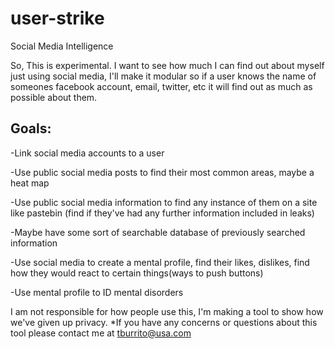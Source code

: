 # user-strike
Social Media Intelligence

So, This is experimental. I want to see how much I can find out about myself just using social media, I'll make it modular so if a user
knows the name of someones facebook account, email, twitter, etc it will find out as much as possible about them.

Goals:
------------------------------------------------------------------------------------------------------------------------------------------
-Link social media accounts to a user

-Use public social media posts to find their most common areas, maybe a heat map

-Use public social media information to find any instance of them on a site like pastebin (find if they've had any further information 
included in leaks)

-Maybe have some sort of searchable database of previously searched information

-Use social media to create a mental profile, find their likes, dislikes, find how they would react to certain things(ways to push buttons)

-Use mental profile to ID mental disorders


I am not responsible for how people use this, I'm making a tool to show how we've given up privacy. 
*If you have any concerns or questions about this tool please contact me at tburrito@usa.com

